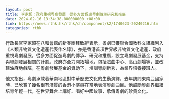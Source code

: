 ```yaml
---
layout: post
title: 李家超：政府重視粵劇發展　從多方面促進粵劇傳承研究和推廣
date: 2024-02-16 13:34:38.000000000 +08:00
link: https://news.rthk.hk/rthk/ch/component/k2/1740623-20240216.htm
categories: rthk
---
```


行政長官李家超在八和會館的新春團拜致辭表示，粵劇已獲聯合國教科文組織列入《人類非物質文化遺產代表作名錄》，亦是香港首項世界級非物質文化遺產，政府重視粵劇發展，從多方面促進粵劇的傳承、研究和推廣，設立粵劇發展基金，支持與粵劇發展相關的計劃。政府亦全力開拓場地，包括戲曲中心、高山劇場等，並改建油麻地戲院，在粵劇發展基金的資助下，培訓粵劇新秀，為業界培養接班人。

他又指出，粵劇承載着華南地區對中華歷史文化的生動演繹，去年訪問東南亞國家時，已欣賞了幾名很有潛質的香港小演員在當地表演粵劇曲目。他鼓勵粵劇界繼續培育年輕一代，在世界舞台上講好、唱好中國故事，承傳粵劇的珍貴文化。
　　 
　
